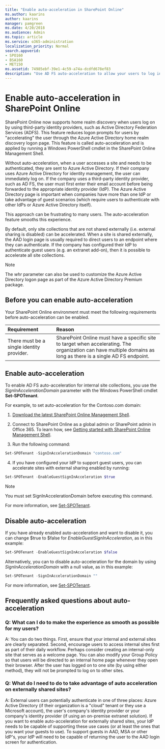 ```yaml
---
title: "Enable auto-acceleration in SharePoint Online"
ms.author: kaarins
author: kaarins
manager: pamgreen
ms.date: 4/20/2018
ms.audience: Admin
ms.topic: article
ms.service: o365-administration
localization_priority: Normal
search.appverid:
- SPO160
- BSA160
- MET150
ms.assetid: 74985ebf-39e1-4c59-a74a-dcdfd678ef83
description: "Use AD FS auto-acceleration to allow your users to log in by using your organization's Active Directory Federation Services (AD FS) endpoint. They can be signed in immediately, without having to enter their credentials twice."
---
```


# Enable auto-acceleration in SharePoint Online

SharePoint Online now supports home realm discovery when users log on by using third-party identity providers, such as Active Directory Federation Services (ADFS). This feature reduces logon prompts for users by "accelerating" the user through the Azure Active Directory home realm discovery logon page. This feature is called auto-acceleration and is applied by running a Windows PowerShell cmdlet in the SharePoint Online Management Shell.
  
Without auto-acceleration, when a user accesses a site and needs to be authenticated, they are sent to Azure Active Directory. If their company uses Azure Active Directory for identity management, the user can immediately log on. If the company uses a third-party identity provider, such as AD FS, the user must first enter their email account before being forwarded to the appropriate identity provider (IdP). The Azure Active Directory page is important when companies have more than one IdP or take advantage of guest scenarios (which require users to authenticate with other IdPs or Azure Active Directory itself).
  
This approach can be frustrating to many users. The auto-acceleration feature smooths this experience.
  
By default, only site collections that are not shared externally (i.e. external sharing is disabled) can be accelerated. When a site is shared externally, the AAD login page is usually required to direct users to an endpoint where they can authenticate. If the company has configured their IdP to authenticate guest users (e.g. an extranet add-on), then it is possible to accelerate all site collections.
  
> [!NOTE]
> The  _whr_ parameter can also be used to customize the Azure Active Directory logon page as part of the Azure Active Directory Premium package. 
  
## Before you can enable auto-acceleration

Your SharePoint Online environment must meet the following requirements before auto-acceleration can be enabled.
  
|**Requirement**|**Reason**|
|:-----|:-----|
|There must be a single identity provider.  <br/> |SharePoint Online must have a specific site to target when accelerating. The organization can have multiple domains as long as there is a single AD FS endpoint.  <br/> |
   
## Enable auto-acceleration

To enable AD FS auto-acceleration for internal site collections, you use the  _SignInAccelerationDomain_ parameter with the Windows PowerShell cmdlet **Set-SPOTenant**. 
  
For example, to set auto-acceleration for the Contoso.com domain:
 
1. [Download the latest SharePoint Online Management Shell](https://go.microsoft.com/fwlink/p/?LinkId=255251).
    
2. Connect to SharePoint Online as a global admin or SharePoint admin in Office 365. To learn how, see [Getting started with SharePoint Online Management Shell](https://go.microsoft.com/fwlink/?linkid=869066).
3. Run the following command:
```PowerShell
Set-SPOTenant -SignInAccelerationDomain "contoso.com"
```
4. If you have configured your IdP to support guest users, you can accelerate sites with external sharing enabled by running:
  
```PowerShell
Set-SPOTenant -EnableGuestSignInAcceleration $true
```

> [!NOTE]
> You must set SignInAccelerationDomain before executing this command. 
  
For more information, see [Set-SPOTenant](https://go.microsoft.com/fwlink/?LinkId=617177).
  
## Disable auto-acceleration

If you have already enabled auto-acceleration and want to disable it, you can change $true to $false for  _EnableGuestSignInAcceleration_, as in this example:
  
```PowerShell
Set-SPOTenant -EnableGuestSignInAcceleration $false
```

Alternatively, you can to disable auto-acceleration for the domain by using  _SignInAccelerationDomain_ with a null value, as in this example: 
  
```PowerShell
Set-SPOTenant -SignInAccelerationDomain ""
```

For more information, see [Set-SPOTenant](https://go.microsoft.com/fwlink/?LinkId=617177).
  
## Frequently asked questions about auto-acceleration
<a name="FAQ"> </a>

### Q: What can I do to make the experience as smooth as possible for my users?

A: You can do two things. First, ensure that your internal and external sites are clearly separated. Second, encourage users to access internal sites first as part of their daily workflow. Perhaps consider creating an internal-only site that serves as a welcome page. You can also modify your Group Policy so that users will be directed to an internal home page whenever they open their browser. After the user has logged on to one site (by using either method), they will not be prompted to log on to other sites.
  
### Q: What do I need to do to take advantage of auto acceleration on externally shared sites?

A: External users can potentially authenticate in one of three places: Azure Active Directory (if their organization is a "cloud" tenant or they use a Microsoft account), the user's company's identity provider or your company's identity provider (if using an on-premise extranet solution). If you want to enable auto-acceleration for externally shared sites, your IdP needs to be capable of supporting these use cases (or at least the ones that you want your guests to use). To support guests in AAD, MSA or other IdP's, your IdP will need to be capable of returning the user to the AAD login screen for authentication.
  

